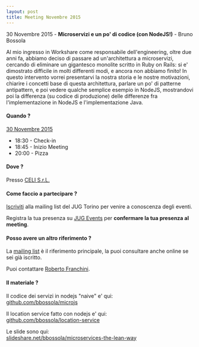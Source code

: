 ```yaml
---
layout: post
title: Meeting Novembre 2015
---
```


30 Novembre 2015 - **Microservizi e un po' di codice (con NodeJS!)** - Bruno Bossola

Al mio ingresso in Workshare come responsabile dell'engineering, oltre due anni fa, abbiamo deciso di passare ad un'architettura a microservizi, cercando di eliminare un gigantesco monolite scritto in Ruby on Rails: si e' dimostrato difficile in molti differenti modi, e ancora non abbiamo finito!
In questo intervento vorrei presentarvi la nostra storia e le nostre motivazioni, chiarire i concetti base di questa architettura, parlare un po' di patterne antipattern, e poi vedere qualche semplice esempio in NodeJS, mostrandovi poi la differenza (su codice di produzione) delle differenze fra l'implementazione in NodeJS e l'implementazione Java.

#### Quando ?

<u>30 Novembre 2015</u>

* 18:30 - Check-in
* 18:45 - Inizio Meeting
* 20:00 - Pizza

#### Dove ?

Presso [CELI S.r.L.](/places/celi/)

#### Come faccio a partecipare ?

[Iscriviti](/subscribe/) alla mailing list del JUG Torino per venire a conoscenza degli eventi.

Registra la tua presenza su [JUG Events](http://www.jugevents.org/jugevents/event/56680)
per **confermare la tua presenza al meeting**.

#### Posso avere un altro riferimento ?

La [mailing list](https://groups.yahoo.com/groups/it-torino-java-jug) è il riferimento principale,
la puoi consultare anche online se sei già iscritto.

Puoi contattare [Roberto Franchini](/people/robertofranchini/).


#### Il materiale ?
Il codice dei servizi in nodejs "naive" e' qui:  
[github.com/bbossola/microjs](https://github.com/bbossola/microjs)

Il location service fatto con nodejs e' qui:  
[github.com/bbossola/location-service](https://github.com/bbossola/location-service)

Le slide sono qui:  
[slideshare.net/bbossola/microservices-the-lean-way](http://www.slideshare.net/bbossola/microservices-the-lean-way)
